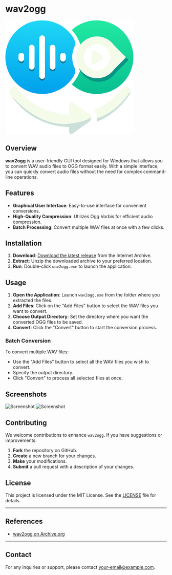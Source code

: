 # wav2ogg

![Logo](images/logo.png)

## Overview

**wav2ogg** is a user-friendly GUI tool designed for Windows that allows you to convert WAV audio files to OGG format easily. With a simple interface, you can quickly convert audio files without the need for complex command-line operations.

## Features

- **Graphical User Interface**: Easy-to-use interface for convenient conversions.
- **High-Quality Compression**: Utilizes Ogg Vorbis for efficient audio compression.
- **Batch Processing**: Convert multiple WAV files at once with a few clicks.

## Installation

1. **Download**: [Download the latest release](https://archive.org/details/wav-2-ogg-converter) from the Internet Archive.
2. **Extract**: Unzip the downloaded archive to your preferred location.
3. **Run**: Double-click `wav2ogg.exe` to launch the application.

## Usage

1. **Open the Application**: Launch `wav2ogg.exe` from the folder where you extracted the files.
2. **Add Files**: Click on the "Add Files" button to select the WAV files you want to convert.
3. **Choose Output Directory**: Set the directory where you want the converted OGG files to be saved.
4. **Convert**: Click the "Convert" button to start the conversion process.

### Batch Conversion

To convert multiple WAV files:
- Use the "Add Files" button to select all the WAV files you wish to convert.
- Specify the output directory.
- Click "Convert" to process all selected files at once.

## Screenshots

![Screenshot](images/screenshot1.png)
![Screenshot](images/screenshot2.png)

## Contributing

We welcome contributions to enhance `wav2ogg`. If you have suggestions or improvements:

1. **Fork** the repository on GitHub.
2. **Create** a new branch for your changes.
3. **Make** your modifications.
4. **Submit** a pull request with a description of your changes.

## License

This project is licensed under the MIT License. See the [LICENSE](LICENSE) file for details.

---

## References

- [wav2ogg on Archive.org](https://archive.org/details/wav-2-ogg-converter)

---

## Contact

For any inquiries or support, please contact [your-email@example.com](mailto:your-email@example.com).
